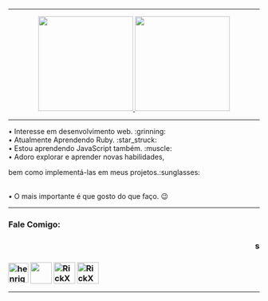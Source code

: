 

---

<div align="center">
  <a href="https://github.com/HaXavier">
  <img height="190em" src="https://github-readme-stats.vercel.app/api?username=HaXavier&show_icons=true&theme=tokyonight&include_all_commits=true&count_private=true"/>
  <img height="190em" src="https://github-readme-stats.vercel.app/api/top-langs/?username=HaXavier&layout=compact&langs_count=7&theme=tokyonight"/><a/>
</div>

---

<div>
• Interesse em desenvolvimento web. :grinning:<br>
• Atualmente Aprendendo Ruby. :star_struck:<br>
• Estou aprendendo JavaScript também. :muscle:<br>
• Adoro explorar e aprender novas habilidades,<br> 
<p>bem como implementá-las em meus projetos.:sunglasses:<p/><br>
• O mais importante é que gosto do que faço. 😉<br>
<div/>

---

<div>
<h3>Fale Comigo: <h3/>
<h3 align="right">s<h3/>
<a href="https://linkedin.com/in/henrique-alves-xavier-361709221" target="blank"><img align="center" src="https://img.icons8.com/color/344/linkedin-circled--v1.png" alt="henrique-alves-xavier-361709221"  height="40" width="40"/></a>
<a href="https://instagram.com/henrique.a_xavier" target="blank"><img align="center" src="https://img.icons8.com/fluency/344/instagram-new.png" height="43" width="43" /></a>
<a href="https://discord.gg/RickX4V13R#3234" target="blank"><img align="center" src="https://img.icons8.com/fluency/344/discord-new-logo.png" alt="RickX4V13R#3234"  height="43" width="43"/></a>
<a href="mailto:henriquexa08212@gmail.com" target="blank"><img align="center" src="https://img.icons8.com/color/344/gmail-new.png" alt="RickX4V13R#3234"  height="43" width="43"/></a>

<div/>

---





